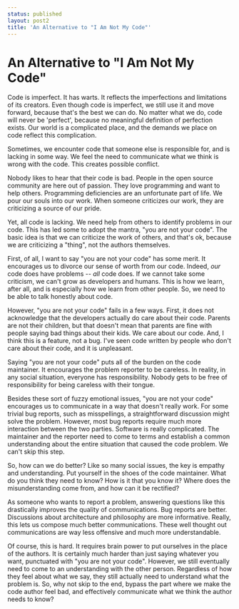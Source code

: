 ```yaml
---
status: published
layout: post2
title: 'An Alternative to "I Am Not My Code"'
---
```


An Alternative to "I Am Not My Code"
====================================

Code is imperfect. It has warts. It reflects the imperfections and
limitations of its creators. Even though code is imperfect, we still
use it and move forward, because that's the best we can do. 
No matter what we do, code will never be
'perfect', because no meaningful definition of perfection exists. Our
world is a complicated place, and the demands we place on code
reflect this complication. 

Sometimes, we encounter code that someone else is responsible for, and
is lacking in some way. We feel the need
to communicate what we think is wrong with the code. This creates
possible conflict. 

Nobody
likes to hear that their code is bad. 
People in the open source community are here out of passion. They love
programming and want to help others. Programming
deficiencies are an unfortunate part of life. We pour our souls into
our work. When someone criticizes our work, they are criticizing a
source of our pride.

Yet, all code is lacking. We need help from others to identify
problems in our code. This has led some to adopt the mantra, "you are
not your code". The basic idea is that we can criticize the work of
others, and that's ok, because we are criticizing a "thing", not the
authors themselves.

First, of all, I want to say "you are not your code" has some merit. It
encourages us to divorce our sense of 
worth from our code. Indeed, *our* code does have problems -- *all*
code does. If we cannot 
take some criticism, we can't grow as developers and humans. This
is how we learn, after all, and is especially how we learn from other
people. So, we need to be able to talk honestly about code. 

However, "you are not your code" fails in a few ways. First, it does
not acknowledge that the developers actually do care about their
code. Parents are not their children, but that doesn't mean that
parents are fine with people saying bad things about their
kids. We care about our code. And, I think this is a feature, not
a bug. I've seen code written by people who don't care about their
code, and it is unpleasant.

Saying "you are not your code" puts all of the burden on the code
maintainer. It encourages the problem reporter to be careless.
In reality, in any social situation,
everyone has responsibility. Nobody gets to be free of responsibility
for being careless with their tongue.

Besides these sort of fuzzy emotional issues,  "you are not your code"
encourages us to communicate in a way that doesn't really work. For some trivial bug
reports, such as misspellings, a straightforward discussion might solve
the problem. However, most bug reports require much more interaction
between the two parties. Software is really complicated. 
The maintainer and the reporter need to come
to terms and establish a common understanding about the entire situation
that caused the code problem. We can't skip this step.

So, how can we do better? Like so many social issues, the key is
empathy and understanding. Put yourself in the shoes of the
code maintainer. What do you think they need to know? How is it that you know
it? Where does the misunderstanding come from, and how can it be rectified?

As someone who wants to report a problem, answering questions like
this drastically improves the quality of communications. Bug reports
are better. Discussions about architecture and philosophy are more
informative. Really, this lets us compose much better
communications. These well thought out communications are way less offensive
and much more understandable. 

Of course, this is hard. It requires brain power to put
ourselves in the place of the authors. It is certainly much harder
than just saying whatever you want, punctuated with "you are not your
code". However, we still eventually need to come to an understanding
with the other person. Regardless of how they feel about what we say,
they still actually need to understand what the problem is. 
So, why not skip to the end, bypass the part where we make the code author
feel bad, and effectively communicate what we think the author needs
to know?
